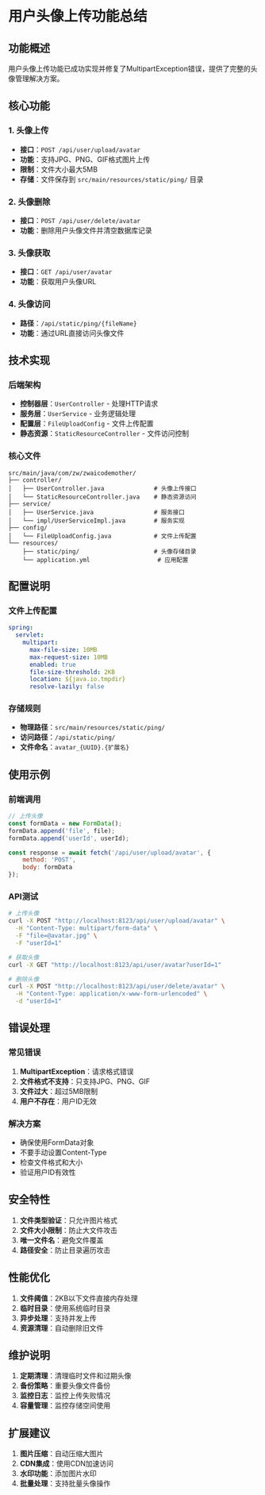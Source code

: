 # 用户头像上传功能总结

## 功能概述

用户头像上传功能已成功实现并修复了MultipartException错误，提供了完整的头像管理解决方案。

## 核心功能

### 1. 头像上传
- **接口**：`POST /api/user/upload/avatar`
- **功能**：支持JPG、PNG、GIF格式图片上传
- **限制**：文件大小最大5MB
- **存储**：文件保存到 `src/main/resources/static/ping/` 目录

### 2. 头像删除
- **接口**：`POST /api/user/delete/avatar`
- **功能**：删除用户头像文件并清空数据库记录

### 3. 头像获取
- **接口**：`GET /api/user/avatar`
- **功能**：获取用户头像URL

### 4. 头像访问
- **路径**：`/api/static/ping/{fileName}`
- **功能**：通过URL直接访问头像文件

## 技术实现

### 后端架构
- **控制器层**：`UserController` - 处理HTTP请求
- **服务层**：`UserService` - 业务逻辑处理
- **配置层**：`FileUploadConfig` - 文件上传配置
- **静态资源**：`StaticResourceController` - 文件访问控制

### 核心文件
```
src/main/java/com/zw/zwaicodemother/
├── controller/
│   ├── UserController.java              # 头像上传接口
│   └── StaticResourceController.java    # 静态资源访问
├── service/
│   ├── UserService.java                 # 服务接口
│   └── impl/UserServiceImpl.java        # 服务实现
├── config/
│   └── FileUploadConfig.java            # 文件上传配置
└── resources/
    ├── static/ping/                     # 头像存储目录
    └── application.yml                   # 应用配置
```

## 配置说明

### 文件上传配置
```yaml
spring:
  servlet:
    multipart:
      max-file-size: 10MB
      max-request-size: 10MB
      enabled: true
      file-size-threshold: 2KB
      location: ${java.io.tmpdir}
      resolve-lazily: false
```

### 存储规则
- **物理路径**：`src/main/resources/static/ping/`
- **访问路径**：`/api/static/ping/`
- **文件命名**：`avatar_{UUID}.{扩展名}`

## 使用示例

### 前端调用
```javascript
// 上传头像
const formData = new FormData();
formData.append('file', file);
formData.append('userId', userId);

const response = await fetch('/api/user/upload/avatar', {
    method: 'POST',
    body: formData
});
```

### API测试
```bash
# 上传头像
curl -X POST "http://localhost:8123/api/user/upload/avatar" \
  -H "Content-Type: multipart/form-data" \
  -F "file=@avatar.jpg" \
  -F "userId=1"

# 获取头像
curl -X GET "http://localhost:8123/api/user/avatar?userId=1"

# 删除头像
curl -X POST "http://localhost:8123/api/user/delete/avatar" \
  -H "Content-Type: application/x-www-form-urlencoded" \
  -d "userId=1"
```

## 错误处理

### 常见错误
1. **MultipartException**：请求格式错误
2. **文件格式不支持**：只支持JPG、PNG、GIF
3. **文件过大**：超过5MB限制
4. **用户不存在**：用户ID无效

### 解决方案
- 确保使用FormData对象
- 不要手动设置Content-Type
- 检查文件格式和大小
- 验证用户ID有效性

## 安全特性

1. **文件类型验证**：只允许图片格式
2. **文件大小限制**：防止大文件攻击
3. **唯一文件名**：避免文件覆盖
4. **路径安全**：防止目录遍历攻击

## 性能优化

1. **文件阈值**：2KB以下文件直接内存处理
2. **临时目录**：使用系统临时目录
3. **异步处理**：支持并发上传
4. **资源清理**：自动删除旧文件

## 维护说明

1. **定期清理**：清理临时文件和过期头像
2. **备份策略**：重要头像文件备份
3. **监控日志**：监控上传失败情况
4. **容量管理**：监控存储空间使用

## 扩展建议

1. **图片压缩**：自动压缩大图片
2. **CDN集成**：使用CDN加速访问
3. **水印功能**：添加图片水印
4. **批量处理**：支持批量头像操作
